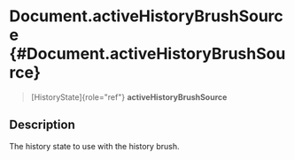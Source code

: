 Document.activeHistoryBrushSource {#Document.activeHistoryBrushSource}
=================================

> [HistoryState]{role="ref"} **activeHistoryBrushSource**

Description
-----------

The history state to use with the history brush.
